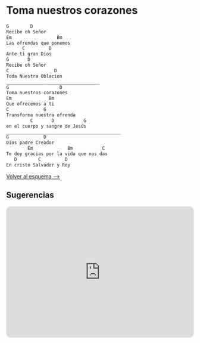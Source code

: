 # Toma nuestros corazones

```bash hl_lines="13-19"
G        D
Recibe oh Señor
Em                 Bm
Las ofrendas que ponemos
      C         D
Ante ti gran Dios
G       D
Recibe oh Señor
C                 D
Toda Nuestra Oblacion
___________________________________
G                   D
Toma nuestros corazones
Em              Bm
Que ofrecemos a ti
C             G
Transforma nuestra ofrenda
         C       D           G
en el cuerpo y sangre de Jesús
___________________________________________
G             D
Dios padre Creador
        Em             Bm           C
Te doy gracias por la vida que nos das
   D        C         D
En cristo Salvador y Rey


```

[Volver al esquema -->](../miercoles.md)

## Sugerencias

<iframe style="border-radius:12px" src="https://open.spotify.com/embed/track/41ZASgnqzy7qLbgUJVTFuZ?utm_source=generator" width="100%" height="352" frameBorder="0" allowfullscreen="" allow="autoplay; clipboard-write; encrypted-media; fullscreen; picture-in-picture" loading="lazy"></iframe>
